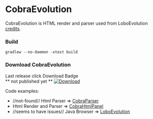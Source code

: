 # CobraEvolution

CobraEvolution is HTML render and parser used from LoboEvolution [credits](https://github.com/LoboEvolution/LoboEvolution).

### Build
```
gradlew --no-daemon -xtest build
```

### Download CobraEvolution

Last release click Download Badge <br/>
** not published yet **
<a href="https://github.com/rich-coe/CobraEvolution/releases/download/5.0/lobocobra-5.0.jar">
<img src="https://img.shields.io/github/downloads/LoboEvolution/CobraEvolution/total.svg" alt="Download">
</a> <br/>

Code examples:
* //not-found// Html Parser => [CobraParser](https://github.com/rich-coe/CobraEvolution/blob/local/master/LoboUnitTest/src/test/java/org/loboevolution/driver/CobraParser.java)
* Html Render and Parser => [CobraHtmlPanel](https://github.com/rich-coe/CobraEvolution/blob/local/master/LoboUnitTest/src/test/java/org/loboevolution/driver/LoboWebDriver.java)
* //seems to have issues// Java Browser => [LoboEvolution](https://github.com/rich-coe/LoboEvolution)
